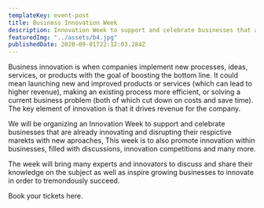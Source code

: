 ```yaml
---
templateKey: event-post
title: Business Innovation Week 
description: Innovation Week to support and celebrate businesses that are already innovating and disrupting their respictive marekts with new aproaches
featuredImg: "../assets/b4.jpg"
publishedDate: 2020-09-01T22:12:03.284Z
---
```


Business innovation is when companies implement new processes, ideas, services, or products with the goal of boosting the bottom line. It could mean launching new and improved products or services (which can lead to higher revenue), making an existing process more efficient, or solving a current business problem (both of which cut down on costs and save time). The key element of innovation is that it drives revenue for the company. 

We will be organizing an Innovation Week to support and celebrate businesses that are already innovating and disrupting their respictive marekts with new aproaches, This week is to also promote innovation within businesses, filled with discussions, innovation competitions and many more. 

The week will bring many experts and innovators to discuss and share their knowledge on the subject as well as inspire growing businesses to innovate in order to tremondously succeed. 

Book your tickets here. 